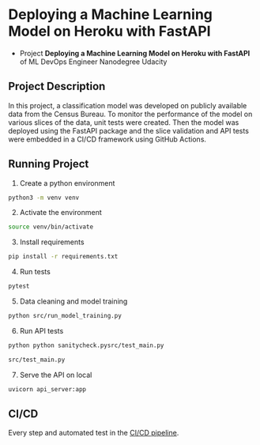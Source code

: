 # Deploying a Machine Learning Model on Heroku with FastAPI

- Project **Deploying a Machine Learning Model on Heroku with FastAPI** of ML DevOps Engineer Nanodegree Udacity

## Project Description
In this project, a classification model was developed on publicly available data from the Census Bureau. To monitor the performance of the model on various slices of the data, unit tests were created. Then the model was deployed using the FastAPI package and the slice validation and API tests were embedded in a CI/CD framework using GitHub Actions.

## Running Project
1. Create a python environment
```bash
python3 -m venv venv
```

2. Activate the environment
```bash
source venv/bin/activate
```

3. Install requirements
```bash
pip install -r requirements.txt
```

4. Run tests
```bash
pytest
```

5. Data cleaning and model training
```bash
python src/run_model_training.py
```

6. Run API tests
```bash
python python sanitycheck.pysrc/test_main.py

src/test_main.py
```

7. Serve the API on local
```bash
uvicorn api_server:app
```

## CI/CD
Every step and automated test in the [CI/CD pipeline](.github/workflows/fastapici.yml).